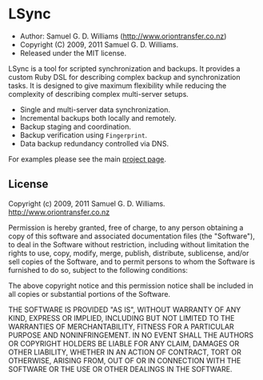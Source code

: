 LSync
===========

* Author: Samuel G. D. Williams (<http://www.oriontransfer.co.nz>)
* Copyright (C) 2009, 2011 Samuel G. D. Williams.
* Released under the MIT license.

LSync is a tool for scripted synchronization and backups. It provides a custom Ruby
DSL for describing complex backup and synchronization tasks. It is designed to give
maximum flexibility while reducing the complexity of describing complex multi-server
setups.

* Single and multi-server data synchronization.
* Incremental backups both locally and remotely.
* Backup staging and coordination.
* Backup verification using `Fingerprint`.
* Data backup redundancy controlled via DNS.

For examples please see the main [project page][1].

[1]: http://www.oriontransfer.co.nz/gems/lsync

License
-------

Copyright (c) 2009, 2011 Samuel G. D. Williams. <http://www.oriontransfer.co.nz>

Permission is hereby granted, free of charge, to any person obtaining a copy
of this software and associated documentation files (the "Software"), to deal
in the Software without restriction, including without limitation the rights
to use, copy, modify, merge, publish, distribute, sublicense, and/or sell
copies of the Software, and to permit persons to whom the Software is
furnished to do so, subject to the following conditions:

The above copyright notice and this permission notice shall be included in
all copies or substantial portions of the Software.

THE SOFTWARE IS PROVIDED "AS IS", WITHOUT WARRANTY OF ANY KIND, EXPRESS OR
IMPLIED, INCLUDING BUT NOT LIMITED TO THE WARRANTIES OF MERCHANTABILITY,
FITNESS FOR A PARTICULAR PURPOSE AND NONINFRINGEMENT. IN NO EVENT SHALL THE
AUTHORS OR COPYRIGHT HOLDERS BE LIABLE FOR ANY CLAIM, DAMAGES OR OTHER
LIABILITY, WHETHER IN AN ACTION OF CONTRACT, TORT OR OTHERWISE, ARISING FROM,
OUT OF OR IN CONNECTION WITH THE SOFTWARE OR THE USE OR OTHER DEALINGS IN
THE SOFTWARE.